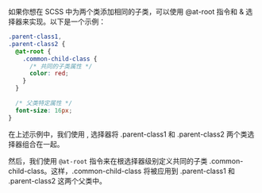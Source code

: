 如果你想在 SCSS 中为两个类添加相同的子类，可以使用 @at-root 指令和 & 选择器来实现。以下是一个示例：

```scss
.parent-class1,
.parent-class2 {
  @at-root {
    .common-child-class {
      /* 共同的子类属性 */
      color: red;
    }
  }
  
  /* 父类特定属性 */
  font-size: 16px;
}
```

在上述示例中，我们使用 , 选择器将 .parent-class1 和 .parent-class2 两个类选择器组合在一起。

然后，我们使用 `@at-root` 指令来在根选择器级别定义共同的子类 .common-child-class。这样，.common-child-class 将被应用到 .parent-class1 和 .parent-class2 这两个父类中。
